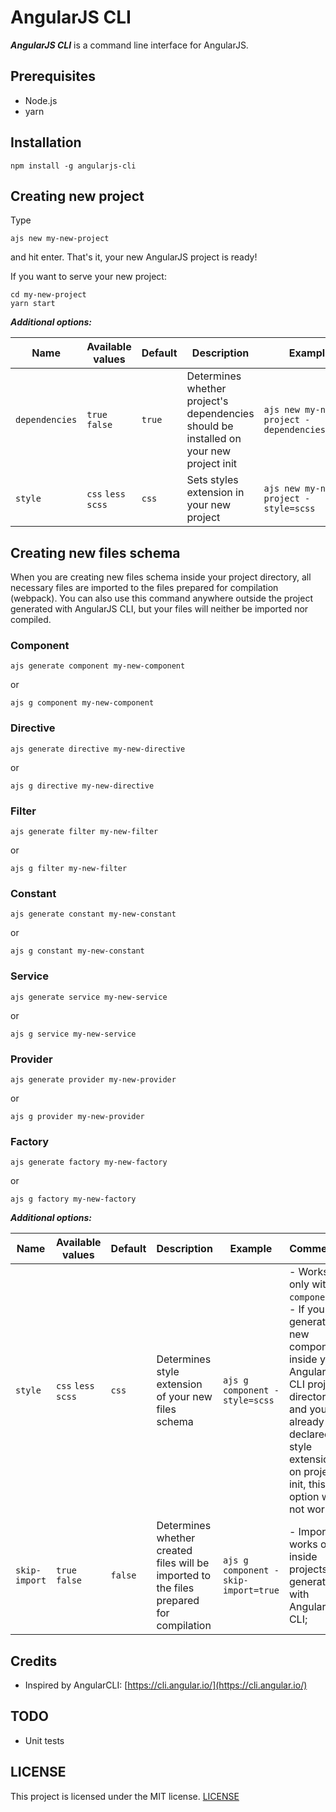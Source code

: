
# AngularJS CLI  

***AngularJS CLI*** is a command line interface for AngularJS.

## Prerequisites
- Node.js
- yarn
    
## Installation  
  
```shell  
npm install -g angularjs-cli  
```  
  
## Creating new project  
  
  Type
  ```shell
  ajs new my-new-project
  ```
  and hit enter.
  That's it, your new AngularJS project is ready!

If you want to serve your new project:
```shell
cd my-new-project
yarn start
```

***Additional options:***

| Name           | Available values    | Default | Description                                                                  | Example                                      |
|----------------|---------------------|---------|------------------------------------------------------------------------------|----------------------------------------------|
| `dependencies` | `true` `false`      | `true`  | Determines whether project's dependencies should be installed on your new project init | `ajs new my-new-project -dependencies=false` |
| `style`        | `css` `less` `scss` | `css`   | Sets styles extension in your new project                                    | `ajs new my-new-project -style=scss`         |

## Creating new files schema

When you are creating new files schema inside your project directory, all necessary files are imported to the files prepared for compilation (webpack). 
You can also use this command anywhere outside the project generated with AngularJS CLI, but your files will neither be imported nor compiled.

### Component
```shell
ajs generate component my-new-component
```
or 
```shell
ajs g component my-new-component
```

### Directive
```shell
ajs generate directive my-new-directive
```
or
```shell
ajs g directive my-new-directive
```

### Filter
```shell
ajs generate filter my-new-filter
```
or
```shell
ajs g filter my-new-filter
```

### Constant
```shell
ajs generate constant my-new-constant
```
or
```shell
ajs g constant my-new-constant
```

### Service
```shell
ajs generate service my-new-service
```
or
```shell
ajs g service my-new-service
```

### Provider
```shell
ajs generate provider my-new-provider
```
or
```shell
ajs g provider my-new-provider
```

### Factory
```shell
ajs generate factory my-new-factory
```
or
```shell
ajs g factory my-new-factory
```


***Additional options:***

| Name | Available values | Default | Description | Example | Comments |
|---------------|---------------------|---------|-----------------------------------------------------------------------------------------|-------------------------------------|-------------------------------------------------------------------------------------------------------------------------------------------------------------------------------------------------------|
| `style` | `css` `less` `scss` | `css` | Determines style extension of your new files schema | `ajs g component -style=scss` | - Works only with `component`; - If you are generating new component inside your AngularJS CLI project directory and you already declared style extension on project init, this option will not work; |
| `skip-import` | `true` `false` | `false` | Determines whether created files will be imported to the files prepared for compilation | `ajs g component -skip-import=true` | - Import works only inside projects generated with AngularJS CLI; |

## Credits  
  
- Inspired by AngularCLI: [https://cli.angular.io/](https://cli.angular.io/)  
  
  
## TODO  
  
- Unit tests  

## LICENSE  
  
This project is licensed under the MIT license. [LICENSE](https://github.com/marzetz/angularjs-cli/blob/master/LICENSE)
  
